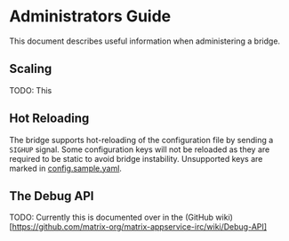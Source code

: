 # Administrators Guide

This document describes useful information when administering a bridge. 

## Scaling

TODO: This

## Hot Reloading

The bridge supports hot-reloading of the configuration file by sending a `SIGHUP` signal. Some configuration keys will
not be reloaded as they are required to be static to avoid bridge instability. Unsupported keys are marked in
[config.sample.yaml](https://github.com/matrix-org/matrix-appservice-irc/blob/develop/config.sample.yaml).

## The Debug API

TODO: Currently this is documented over in the (GitHub wiki)[https://github.com/matrix-org/matrix-appservice-irc/wiki/Debug-API]
